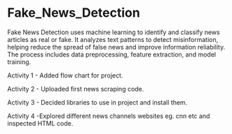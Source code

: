 # Fake_News_Detection
Fake News Detection uses machine learning to identify and classify news articles as real or fake. It analyzes text patterns to detect misinformation, helping reduce the spread of false news and improve information reliability. The process includes data preprocessing, feature extraction, and model training.

Activity 1 - Added flow chart for project.

Activity 2 - Uploaded first news scraping code.

Activity 3 - Decided libraries to use in project and install them.

Activity 4 -Explored different news channels websites eg. cnn etc  and inspected HTML code. 


